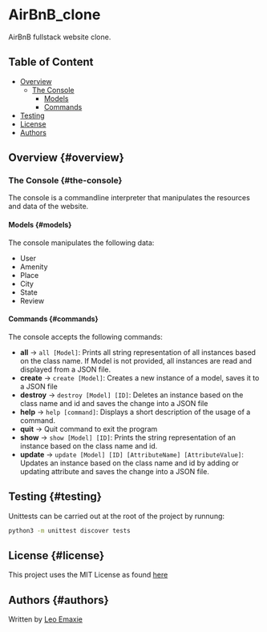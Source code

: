 # AirBnB_clone
AirBnB fullstack website clone.

## Table of Content
* [Overview](#overview)
  - [The Console](#the-console)
    - [Models](#models)
    - [Commands](#commands)
* [Testing](#testing)
* [License](#license)
* [Authors](#authors)

## Overview {#overview}
### The Console {#the-console}
The console is a commandline interpreter that manipulates the resources and data of the website.

#### Models {#models}
The console manipulates the following data:
* User
* Amenity
* Place
* City
* State
* Review

#### Commands {#commands}
The console accepts the following commands:
* **all** -> `all [Model]`: Prints all string representation of all instances based on the class name.
If Model is not provided, all instances are read and displayed from a JSON file.
* **create** -> `create [Model]`: Creates a new instance of a model, saves it to a JSON file
* **destroy** -> `destroy [Model] [ID]`: Deletes an instance based on the class name and id and saves the change into a JSON file
* **help** -> `help [command]`: Displays a short description of the usage of a command.
* **quit** -> Quit command to exit the program
* **show** -> `show [Model] [ID]`: Prints the string representation of an instance based on the class name and id.
* **update** -> `update [Model] [ID] [AttributeName] [AttributeValue]`: Updates an instance based on the class name and id by adding or updating attribute and saves the change into a JSON file.

## Testing {#testing}
Unittests can be carried out at the root of the project by runnung:
```bash
python3 -m unittest discover tests
```

## License {#license}
This project uses the MIT License as found [here](/LICENSE)

## Authors {#authors}
Written by [Leo Emaxie](https://github.com/leoemaxie)
